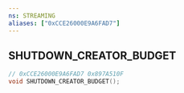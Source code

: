 ```yaml
---
ns: STREAMING
aliases: ["0xCCE26000E9A6FAD7"]
---
```

## SHUTDOWN_CREATOR_BUDGET

```c
// 0xCCE26000E9A6FAD7 0x897A510F
void SHUTDOWN_CREATOR_BUDGET();
```


